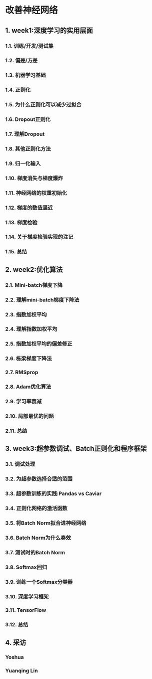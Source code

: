 # 改善神经网络

## 1. week1:深度学习的实用层面

### 1.1. 训练/开发/测试集

### 1.2. 偏差/方差

### 1.3. 机器学习基础

### 1.4. 正则化

### 1.5. 为什么正则化可以减少过拟合

### 1.6. Dropout正则化

### 1.7. 理解Dropout

### 1.8. 其他正则化方法

### 1.9. 归一化输入

### 1.10. 梯度消失与梯度爆炸

### 1.11. 神经网络的权重初始化

### 1.12. 梯度的数值逼近

### 1.13. 梯度检验

### 1.14. 关于梯度检验实现的注记

### 1.15. 总结

## 2. week2:优化算法

### 2.1. Mini-batch梯度下降

### 2.2. 理解mini-batch梯度下降法

### 2.3. 指数加权平均

### 2.4. 理解指数加权平均

### 2.5. 指数加权平均的偏差修正

### 2.6. 栋梁梯度下降法

### 2.7. RMSprop

### 2.8. Adam优化算法

### 2.9. 学习率衰减

### 2.10. 局部最优的问题

### 2.11. 总结

## 3. week3:超参数调试、Batch正则化和程序框架

### 3.1. 调试处理

### 3.2. 为超参数选择合适的范围

### 3.3. 超参数训练的实践:Pandas vs Caviar

### 3.4. 正则化网络的激活函数

### 3.5. 将Batch Norm拟合进神经网络

### 3.6. Batch Norm为什么奏效

### 3.7. 测试时的Batch Norm

### 3.8. Softmax回归

### 3.9. 训练一个Softmax分类器

### 3.10. 深度学习框架

### 3.11. TensorFlow

### 3.12. 总结

## 4. 采访

### Yoshua

### Yuanqing Lin
